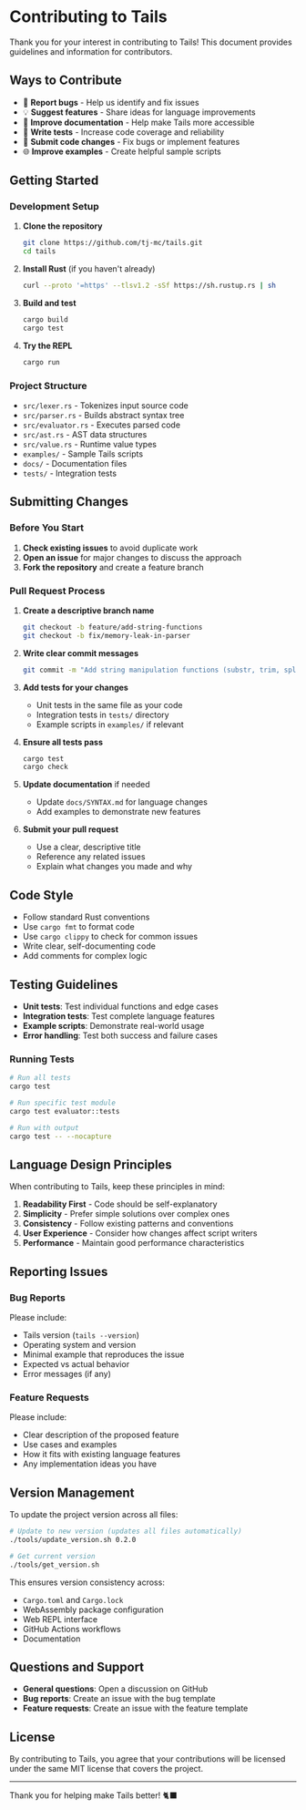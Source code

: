 # Contributing to Tails

Thank you for your interest in contributing to Tails! This document provides guidelines and information for contributors.

## Ways to Contribute

- 🐛 **Report bugs** - Help us identify and fix issues
- 💡 **Suggest features** - Share ideas for language improvements
- 📝 **Improve documentation** - Help make Tails more accessible
- 🧪 **Write tests** - Increase code coverage and reliability
- 🔧 **Submit code changes** - Fix bugs or implement features
- 🌐 **Improve examples** - Create helpful sample scripts

## Getting Started

### Development Setup

1. **Clone the repository**
   ```bash
   git clone https://github.com/tj-mc/tails.git
   cd tails
   ```

2. **Install Rust** (if you haven't already)
   ```bash
   curl --proto '=https' --tlsv1.2 -sSf https://sh.rustup.rs | sh
   ```

3. **Build and test**
   ```bash
   cargo build
   cargo test
   ```

4. **Try the REPL**
   ```bash
   cargo run
   ```

### Project Structure

- `src/lexer.rs` - Tokenizes input source code
- `src/parser.rs` - Builds abstract syntax tree
- `src/evaluator.rs` - Executes parsed code
- `src/ast.rs` - AST data structures
- `src/value.rs` - Runtime value types
- `examples/` - Sample Tails scripts
- `docs/` - Documentation files
- `tests/` - Integration tests

## Submitting Changes

### Before You Start

1. **Check existing issues** to avoid duplicate work
2. **Open an issue** for major changes to discuss the approach
3. **Fork the repository** and create a feature branch

### Pull Request Process

1. **Create a descriptive branch name**
   ```bash
   git checkout -b feature/add-string-functions
   git checkout -b fix/memory-leak-in-parser
   ```

2. **Write clear commit messages**
   ```bash
   git commit -m "Add string manipulation functions (substr, trim, split)"
   ```

3. **Add tests for your changes**
   - Unit tests in the same file as your code
   - Integration tests in `tests/` directory
   - Example scripts in `examples/` if relevant

4. **Ensure all tests pass**
   ```bash
   cargo test
   cargo check
   ```

5. **Update documentation** if needed
   - Update `docs/SYNTAX.md` for language changes
   - Add examples to demonstrate new features

6. **Submit your pull request**
   - Use a clear, descriptive title
   - Reference any related issues
   - Explain what changes you made and why

## Code Style

- Follow standard Rust conventions
- Use `cargo fmt` to format code
- Use `cargo clippy` to check for common issues
- Write clear, self-documenting code
- Add comments for complex logic

## Testing Guidelines

- **Unit tests**: Test individual functions and edge cases
- **Integration tests**: Test complete language features
- **Example scripts**: Demonstrate real-world usage
- **Error handling**: Test both success and failure cases

### Running Tests

```bash
# Run all tests
cargo test

# Run specific test module
cargo test evaluator::tests

# Run with output
cargo test -- --nocapture
```

## Language Design Principles

When contributing to Tails, keep these principles in mind:

1. **Readability First** - Code should be self-explanatory
2. **Simplicity** - Prefer simple solutions over complex ones
3. **Consistency** - Follow existing patterns and conventions
4. **User Experience** - Consider how changes affect script writers
5. **Performance** - Maintain good performance characteristics

## Reporting Issues

### Bug Reports

Please include:
- Tails version (`tails --version`)
- Operating system and version
- Minimal example that reproduces the issue
- Expected vs actual behavior
- Error messages (if any)

### Feature Requests

Please include:
- Clear description of the proposed feature
- Use cases and examples
- How it fits with existing language features
- Any implementation ideas you have

## Version Management

To update the project version across all files:

```bash
# Update to new version (updates all files automatically)
./tools/update_version.sh 0.2.0

# Get current version
./tools/get_version.sh
```

This ensures version consistency across:
- `Cargo.toml` and `Cargo.lock`
- WebAssembly package configuration
- Web REPL interface
- GitHub Actions workflows
- Documentation

## Questions and Support

- **General questions**: Open a discussion on GitHub
- **Bug reports**: Create an issue with the bug template
- **Feature requests**: Create an issue with the feature template

## License

By contributing to Tails, you agree that your contributions will be licensed under the same MIT license that covers the project.

---

Thank you for helping make Tails better! 🐈‍⬛